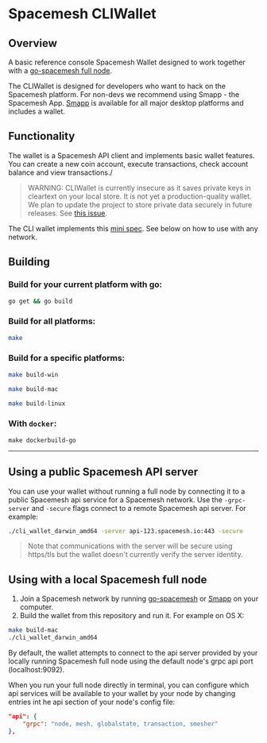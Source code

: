 # Spacemesh CLIWallet

## Overview
A basic reference console Spacemesh Wallet designed to work together with a [go-spacemesh full node](https://github.com/spacemeshos/go-spacemesh).

The CLIWallet is designed for developers who want to hack on the Spacemesh platform. For non-devs we recommend using Smapp - the Spacemesh App. [Smapp](https://github.com/spacemeshos/smapp) is available for all major desktop platforms and includes a wallet.

## Functionality
The wallet is a Spacemesh API client and implements basic wallet features. You can create a new coin account, execute transactions, check account balance and view transactions./

> WARNING: CLIWallet is currently insecure as it saves private keys in cleartext on your local store. It is not yet a production-quality wallet. We plan to update the project to store private data securely in future releases. See [this issue](https://github.com/spacemeshos/CLIWallet/issues/16).

The CLI wallet implements this [mini spec](https://github.com/spacemeshos/product/blob/master/cli_wallet_spec.md). See below on how to use with any network.

## Building

### Build for your current platform with go:

```bash
go get && go build
```

### Build for all platforms:
```bash
make
```

### Build for a specific platforms:
```bash
make build-win
```

```bash
make build-mac
```

```bash
make build-linux
```

### With `docker`:
```
make dockerbuild-go
```
---

## Using a public Spacemesh API server
You can use your wallet without running a full node by connecting it to a public Spacemesh api service for a Spacemesh network.
Use the `-grpc-server` and `-secure` flags connect to a remote Spacemesh api server. For example:

```bash
./cli_wallet_darwin_amd64 -server api-123.spacemesh.io:443 -secure
```

> Note that communications with the server will be secure using https/tls but the wallet doesn't currently verify the server identity.


## Using with a local Spacemesh full node

1. Join a Spacemesh network by running [go-spacemesh](https://github.com/spacemeshos/go-spacemesh/releases) or [Smapp](https://github.com/spacemeshos/smapp/releases) on your computer.
1. Build the wallet from this repository and run it. For example on OS X:

```bash
make build-mac
./cli_wallet_darwin_amd64
```

By default, the wallet attempts to connect to the api server provided by your locally running Spacemesh full node using the default node's grpc api port (localhost:9092).

When you run your full node directly in terminal, you can configure which api services will be available to your wallet by your node by changing entries int he api section of your node's config file:

```json
"api": {
    "grpc": "node, mesh, globalstate, transaction, smesher"
},
```



